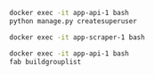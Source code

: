 ```sh
docker exec -it app-api-1 bash
python manage.py createsuperuser
```

```sh
docker exec -it app-scraper-1 bash
```

```sh
docker exec -it app-api-1 bash
fab buildgrouplist
```
